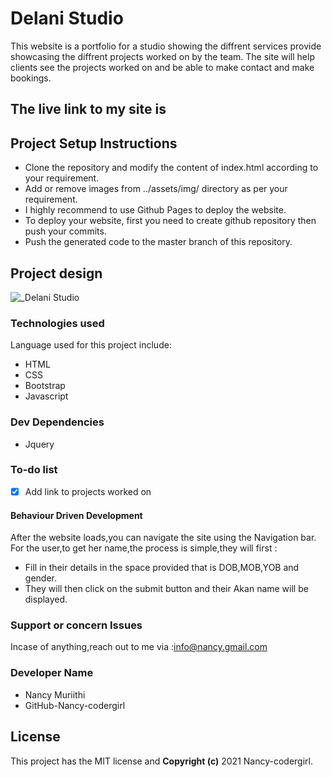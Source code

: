 # Delani Studio
This website is a portfolio for a studio showing the diffrent services provide showcasing the diffrent projects worked on by the team.
The site will help clients see the projects worked on and be able to make contact and make bookings.
 ## The live link to my site is
  
## Project Setup Instructions
* Clone the repository and modify the content of index.html according to your requirement.
* Add or remove images from ../assets/img/ directory as per your requirement.
* I highly recommend to use Github Pages to deploy the website.
* To deploy your website, first you need to create github repository then push your commits.
* Push the generated code to the master branch of this repository.

## Project design
![_Delani Studio](https://user-images.githubusercontent.com/87470468/133001531-3039eaaf-b869-4d64-8cbe-bd225839896d.jpg)


### Technologies used
Language used for this project include: 
* HTML
* CSS
* Bootstrap
* Javascript
### Dev Dependencies
* Jquery
### To-do list
- [x] Add link to projects worked on
#### Behaviour Driven Development
After the website loads,you can navigate the site using the Navigation bar.
For the user,to get her name,the process is simple,they will first :
   * Fill in their details in the space provided that is DOB,MOB,YOB and gender.
   * They will then click on the submit button and their Akan name will be displayed.


 ###  Support or concern Issues
 Incase of anything,reach out to me via :info@nancy.gmail.com
 
### Developer Name
* Nancy Muriithi
* GitHub-Nancy-codergirl

## License
This project has the MIT license and **Copyright (c)** 2021 Nancy-codergirl.

